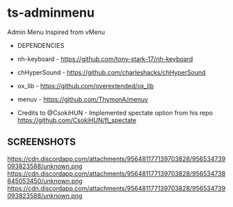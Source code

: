 # ts-adminmenu
Admin Menu Inspired from vMenu

- DEPENDENCIES
- nh-keyboard - https://github.com/tony-stark-17/nh-keyboard
- chHyperSound - https://github.com/charleshacks/chHyperSound
- ox_lib - https://github.com/overextended/ox_lib
- menuv - https://github.com/ThymonA/menuv

- Credits to @CsokiHUN - Implemented spectate option from his repo  https://github.com/CsokiHUN/fl_spectate

## SCREENSHOTS
https://cdn.discordapp.com/attachments/956481177139703828/956534739093823588/unknown.png
https://cdn.discordapp.com/attachments/956481177139703828/956534738645053450/unknown.png
https://cdn.discordapp.com/attachments/956481177139703828/956534739093823588/unknown.png
